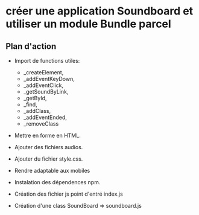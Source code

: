 # créer une application Soundboard et utiliser un module Bundle parcel

## Plan d'action

* Import de functions utiles:
    * _createElement, <!-- créer des élement du DOM -->
    * _addEventKeyDown, <!-- Ajout des évènement keydown -->
    * _addEventClick, <!-- Ajout des évènement click -->
    * _getSoundByLink, <!-- Retourne l'objet  new  Audio -->
    * _getById, <!-- Retourne l'élèment par son id -->
    * _find, <!--Recherche par selector -->
    * _addClass, <!-- Ajoute une class css -->
    * _addEventEnded, <!-- Ajout des évènement ended -->
    * _removeClass <!-- Supprime une class css -->

*    Mettre en forme en HTML.
*	Ajouter des fichiers audios.
*	Ajouter du fichier style.css.
*	Rendre adaptable aux mobiles
*	Instalation des dépendences npm.
*	Création des fichier js point d'entré index.js 
*    Création d'une class SoundBoard => soundboard.js


    